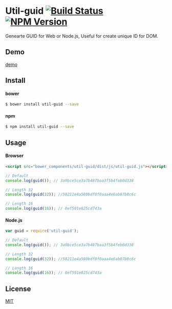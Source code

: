 
# Util-guid [![Build Status](https://travis-ci.org/forsigner/util-guid.svg?branch=master)](https://travis-ci.org/forsigner/util-guid) [![NPM Version](http://img.shields.io/npm/v/util-guid.svg?style=flat)](https://www.npmjs.org/package/util-guid)

Genearte GUID for Web or Node.js, Useful for create unique ID for DOM.

## Demo

[demo](http://forsigner.com/util-guid)

## Install

#### bower

```bash
$ bower install util-guid --save
```

#### npm

```bash
$ npm install util-guid --save
```

## Usage

#### Browser

```html
<script src="bower_components/util-guid/dist/js/util-guid.js"></script>
```

```js
// Default
console.log(guid()); // 3a9bce5ce3a7b487baa3f5b4feb0d338

// Length 32
console.log(guid(32)); //58211e4a580bdf0f0aaa4e6ab07b8c6c

// Length 16
console.log(guid(16)); // 0ef591e825cd743a
```
#### Node.js

```js
var guid = require('util-guid');

// Default
console.log(guid()); // 3a9bce5ce3a7b487baa3f5b4feb0d338

// Length 32
console.log(guid(32)); //58211e4a580bdf0f0aaa4e6ab07b8c6c

// Length 16
console.log(guid(16)); // 0ef591e825cd743a
```

## License

  [MIT](LICENSE)
